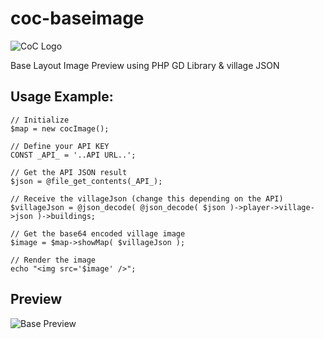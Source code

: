 # coc-baseimage

![CoC Logo](https://clashofclans.com/img/logo/l.png?t=1449169311)

Base Layout Image Preview using PHP GD Library & village JSON

## Usage Example:

    // Initialize
    $map = new cocImage();
    
    // Define your API KEY
    CONST _API_ = '..API URL..';

    // Get the API JSON result
    $json = @file_get_contents(_API_);
    
    // Receive the villageJson (change this depending on the API) 
    $villageJson = @json_decode( @json_decode( $json )->player->village->json )->buildings;
    
    // Get the base64 encoded village image
    $image = $map->showMap( $villageJson );

    // Render the image
    echo "<img src='$image' />";

## Preview
![Base Preview](http://fs5.directupload.net/images/151208/336rm75m.png)
